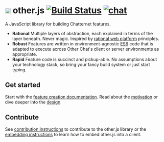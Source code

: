 # <img src="https://web.other.chat/images/favicon.png" height="18" width="18" /> other.js [![Build Status](https://travis-ci.com/other-xyz/other.js.svg?token=96rqAKq1wuu7waxjVyTg&branch=master)](https://travis-ci.com/other-xyz/other.js) [![chat](https://img.shields.io/badge/chat-%23otherjs-919cff.svg)](https://web.other.chat/#/channel/740c2b85b3ad45509a59168891a58f74)

A JavaScript library for building Chatternet features.

* **Rational** Multiple layers of abstraction, each explained in terms of the layer beneath. Never magic. Inspired by [rational web platform](https://docs.google.com/document/d/1ZkV1PpPsJJgdSZOA10Jh0VrThR6D_Q0XWv_2B9-0gGE/edit) principles.
* **Robust** Features are written in environment-agnostic [ES6](http://es6-features.org/) code that is adapted to execute across Other Chat's client or server environments as appropriate.
* **Rapid** Feature code is succinct and pickup-able. No assumptions about your technology stack, so bring your fancy build system or just start typing.

## Get started

Start with the [feature creation documentation](https://apps.other.chat/docs/index.html). Read about the [motivation](MOTIVATION.md) or dive deeper into the [design](DESIGN.md).

## Contribute

See [contribution instructions](CONTRIBUTING.md) to contribute to the other.js library or the [embedding instructions](EMBEDDING.md) to learn how to embed other.js into a client.
